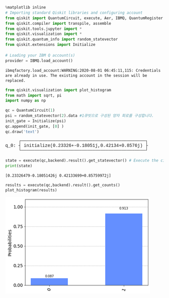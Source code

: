 ```python
%matplotlib inline
# Importing standard Qiskit libraries and configuring account
from qiskit import QuantumCircuit, execute, Aer, IBMQ, QuantumRegister
from qiskit.compiler import transpile, assemble
from qiskit.tools.jupyter import *
from qiskit.visualization import *
from qiskit.quantum_info import random_statevector
from qiskit.extensions import Initialize

# Loading your IBM Q account(s)
provider = IBMQ.load_account()
```

    ibmqfactory.load_account:WARNING:2020-08-01 06:45:11,115: Credentials are already in use. The existing account in the session will be replaced.



```python
from qiskit.visualization import plot_histogram
from math import sqrt, pi
import numpy as np
```


```python
qc = QuantumCircuit(1)
psi = random_statevector(2).data #1큐빗으로 구성된 양자 회로를 구성합니다.
init_gate = Initialize(psi)
qc.append(init_gate, [0] )
qc.draw('text')
```




<pre style="word-wrap: normal;white-space: pre;background: #fff0;line-height: 1.1;font-family: &quot;Courier New&quot;,Courier,monospace">     ┌───────────────────────────────────────────────┐
q_0: ┤ initialize(0.23326+-0.18051j,0.42134+0.8576j) ├
     └───────────────────────────────────────────────┘</pre>




```python
state = execute(qc,backend).result().get_statevector() # Execute the circuit
print(state)
```

    [0.23326479-0.18051426j 0.42133699+0.85759972j]



```python
results = execute(qc,backend).result().get_counts()
plot_histogram(results)

```




![png](output_4_0.png)




```python

```
